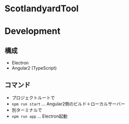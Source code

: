 ScotlandyardTool
==

# Development

## 構成
- Electron
- Angular2 (TypeScript)

## コマンド
- プロジェクトルートで
- `npm run start` ... Angular2側のビルド＋ローカルサーバー
- 別ターミナルで
- `npm run app` ... Electron起動
